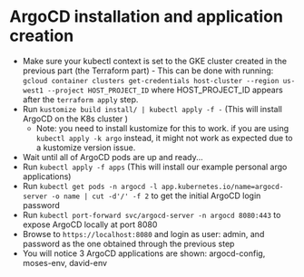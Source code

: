 # ArgoCD installation and application creation

* Make sure your kubectl context is set to the GKE cluster created in the previous part (the Terraform part) - This can be done with running:
  `gcloud container clusters get-credentials host-cluster --region us-west1 --project HOST_PROJECT_ID` where HOST_PROJECT_ID appears after the `terraform apply` step.
* Run `kustomize build install/ | kubectl apply -f -` (This will install ArgoCD on the K8s cluster )
  * Note: you need to install kustomize for this to work. if you are using `kubectl apply -k argo` instead, it might not work as expected due to a kustomize version issue.
* Wait until all of ArgoCD pods are up and ready...
* Run `kubectl apply -f apps` (This will install our example personal argo applications)
* Run `kubectl get pods -n argocd -l app.kubernetes.io/name=argocd-server -o name | cut -d'/' -f 2` to get the initial ArgoCD login password
* Run `kubectl port-forward svc/argocd-server -n argocd 8080:443` to expose ArgoCD locally at port 8080
* Browse to `https://localhost:8080` and login as user: admin, and password as the one obtained through the previous step
* You will notice 3 ArgoCD applications are shown: argocd-config, moses-env, david-env
